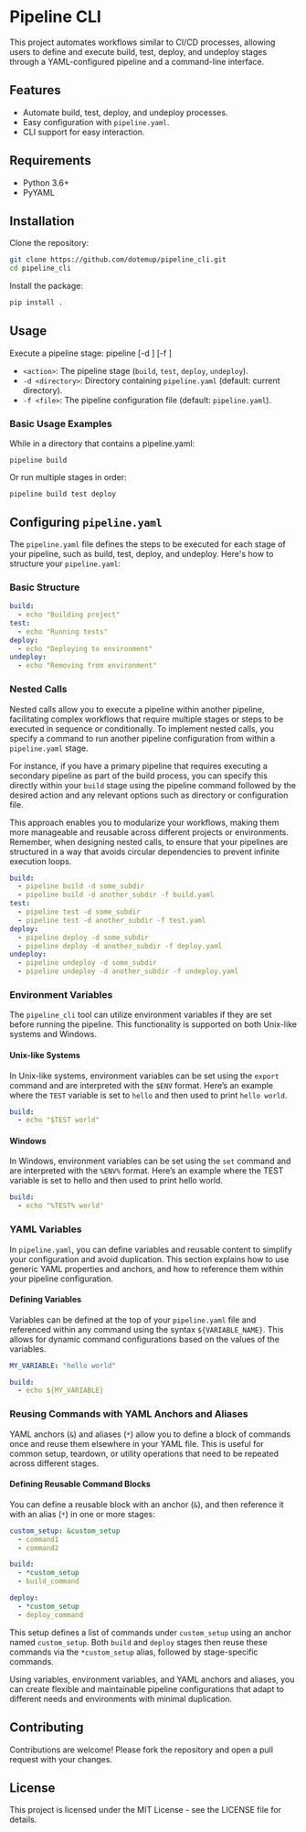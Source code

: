 # Pipeline CLI

This project automates workflows similar to CI/CD processes, allowing users to define and execute build, test, deploy, and undeploy stages through a YAML-configured pipeline and a command-line interface.

## Features

- Automate build, test, deploy, and undeploy processes.
- Easy configuration with `pipeline.yaml`.
- CLI support for easy interaction.

## Requirements

- Python 3.6+
- PyYAML

## Installation

Clone the repository:

```bash
git clone https://github.com/dotemup/pipeline_cli.git
cd pipeline_cli
```

Install the package:

```bash
pip install .
```

## Usage

Execute a pipeline stage:
pipeline <action> [-d <directory>] [-f <file>]
- `<action>`: The pipeline stage (`build`, `test`, `deploy`, `undeploy`).
- `-d <directory>`: Directory containing `pipeline.yaml` (default: current directory).
- `-f <file>`: The pipeline configuration file (default: `pipeline.yaml`).

### Basic Usage Examples
While in a directory that contains a pipeline.yaml:
```
pipeline build
```
Or run multiple stages in order:
```
pipeline build test deploy
```

## Configuring `pipeline.yaml`

The `pipeline.yaml` file defines the steps to be executed for each stage of your pipeline, such as build, test, deploy, and undeploy. Here's how to structure your `pipeline.yaml`:

### Basic Structure

```yaml
build:
  - echo "Building project"
test:
  - echo "Running tests"
deploy:
  - echo "Deploying to environment"
undeploy:
  - echo "Removing from environment"
```

### Nested Calls

Nested calls allow you to execute a pipeline within another pipeline, facilitating complex workflows that require multiple stages or steps to be executed in sequence or conditionally. To implement nested calls, you specify a command to run another pipeline configuration from within a `pipeline.yaml` stage.

For instance, if you have a primary pipeline that requires executing a secondary pipeline as part of the build process, you can specify this directly within your `build` stage using the pipeline command followed by the desired action and any relevant options such as directory or configuration file.

This approach enables you to modularize your workflows, making them more manageable and reusable across different projects or environments. Remember, when designing nested calls, to ensure that your pipelines are structured in a way that avoids circular dependencies to prevent infinite execution loops.

```yaml
build:
  - pipeline build -d some_subdir
  - pipeline build -d another_subdir -f build.yaml
test:
  - pipeline test -d some_subdir
  - pipeline test -d another_subdir -f test.yaml
deploy:
  - pipeline deploy -d some_subdir
  - pipeline deploy -d another_subdir -f deploy.yaml
undeploy:
  - pipeline undeploy -d some_subdir
  - pipeline undeploy -d another_subdir -f undeploy.yaml
```

### Environment Variables

The `pipeline_cli` tool can utilize environment variables if they are set before running the pipeline. This functionality is supported on both Unix-like systems and Windows.

#### Unix-like Systems

In Unix-like systems, environment variables can be set using the `export` command and are interpreted with the `$ENV` format. Here’s an example where the `TEST` variable is set to `hello` and then used to print `hello world`.

```yaml
build:
  - echo "$TEST world"
```

#### Windows

In Windows, environment variables can be set using the `set` command and are interpreted with the `%ENV%` format. Here’s an example where the TEST variable is set to hello and then used to print hello world.

```yaml
build:
  - echo "%TEST% world"
```

### YAML Variables

In `pipeline.yaml`, you can define variables and reusable content to simplify your configuration and avoid duplication. This section explains how to use generic YAML properties and anchors, and how to reference them within your pipeline configuration.

#### Defining Variables

Variables can be defined at the top of your `pipeline.yaml` file and referenced within any command using the syntax `${VARIABLE_NAME}`. This allows for dynamic command configurations based on the values of the variables.

```yaml
MY_VARIABLE: "hello world"

build: 
  - echo ${MY_VARIABLE}
```

### Reusing Commands with YAML Anchors and Aliases

YAML anchors (`&`) and aliases (`*`) allow you to define a block of commands once and reuse them elsewhere in your YAML file. This is useful for common setup, teardown, or utility operations that need to be repeated across different stages.

#### Defining Reusable Command Blocks

You can define a reusable block with an anchor (`&`), and then reference it with an alias (`*`) in one or more stages:

```yaml
custom_setup: &custom_setup
  - command1
  - command2

build: 
  - *custom_setup
  - build_command

deploy: 
  - *custom_setup
  - deploy_command
```

This setup defines a list of commands under `custom_setup` using an anchor named `custom_setup`. Both `build` and `deploy` stages then reuse these commands via the `*custom_setup` alias, followed by stage-specific commands.

Using variables, environment variables, and YAML anchors and aliases, you can create flexible and maintainable pipeline configurations that adapt to different needs and environments with minimal duplication.

## Contributing

Contributions are welcome! Please fork the repository and open a pull request with your changes.

## License

This project is licensed under the MIT License - see the LICENSE file for details.
